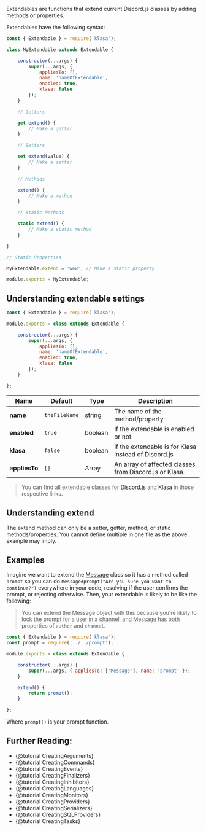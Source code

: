 Extendables are functions that extend current Discord.js classes by adding methods or properties.

Extendables have the following syntax:

<!-- eslint-disable no-dupe-class-members, no-inline-comments -->

```javascript
const { Extendable } = require('klasa');

class MyExtendable extends Extendable {

	constructor(...args) {
		super(...args, {
			appliesTo: [],
			name: 'nameOfExtendable',
			enabled: true,
			klasa: false
		});
	}

	// Getters

	get extend() {
		// Make a getter
	}

	// Setters

	set extend(value) {
		// Make a setter
	}

	// Methods

	extend() {
		// Make a method
	}

	// Static Methods

	static extend() {
		// Make a static method
	}

}

// Static Properties

MyExtendable.extend = 'wew'; // Make a static property

module.exports = MyExtendable;
```

<!-- eslint-enable no-dupe-class-members, no-inline-comments -->

## Understanding extendable settings

```javascript
const { Extendable } = require('klasa');

module.exports = class extends Extendable {

	constructor(...args) {
		super(...args, {
			appliesTo: [],
			name: 'nameOfExtendable',
			enabled: true,
			klasa: false
		});
	}

};
```

| Name          | Default       | Type          | Description                                            |
| ------------- | ------------- | ------------- | ------------------------------------------------------ |
| **name**      | `theFileName` | string        | The name of the method/property                        |
| **enabled**   | `true`        | boolean       | If the extendable is enabled or not                    |
| **klasa**     | `false`       | boolean       | If the extendable is for Klasa instead of Discord.js   |
| **appliesTo** | `[]`          | Array<string> | An array of affected classes from Discord.js or Klasa. |

> You can find all extendable classes for [Discord.js](https://github.com/discordjs/discord.js/blob/master/src/index.js) and [Klasa](https://github.com/dirigeants/klasa/blob/master/src/index.js) in those respective links.

## Understanding extend

The extend method can only be a setter, getter, method, or static methods/properties. You cannot define multiple in one file as the above example may imply.

## Examples

Imagine we want to extend the [Message](https://discord.js.org/#/docs/main/master/class/Message) class
so it has a method called `prompt` so you can do `Message#prompt("Are you sure you want to continue?")`
everywhere in your code, resolving if the user confirms the prompt, or rejecting otherwise. Then, your
extendable is likely to be like the following:

> You can extend the Message object with this because you're likely to lock the prompt for a user in a channel,
and Message has both properties of `author` and `channel`.

```js
const { Extendable } = require('klasa');
const prompt = require('../../prompt');

module.exports = class extends Extendable {

	constructor(...args) {
		super(...args, { appliesTo: ['Message'], name: 'prompt' });
	}

	extend() {
		return prompt();
	}

};
```

Where `prompt()` is your prompt function.

## Further Reading:

- {@tutorial CreatingArguments}
- {@tutorial CreatingCommands}
- {@tutorial CreatingEvents}
- {@tutorial CreatingFinalizers}
- {@tutorial CreatingInhibitors}
- {@tutorial CreatingLanguages}
- {@tutorial CreatingMonitors}
- {@tutorial CreatingProviders}
- {@tutorial CreatingSerializers}
- {@tutorial CreatingSQLProviders}
- {@tutorial CreatingTasks}
